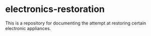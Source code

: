 # electronics-restoration
This is a repository for documenting the attempt at restoring certain electronic appliances.
